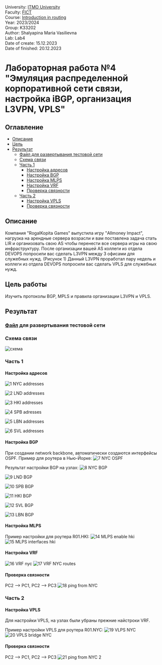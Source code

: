 University: [ITMO University](https://itmo.ru/ru/)  
Faculty: [FICT](https://fict.itmo.ru)  
Course: [Introduction in routing](https://github.com/itmo-ict-faculty/introduction-in-routing)  
Year: 2023/2024  
Group: K33202  
Author: Shalyapina Maria Vasilievna  
Lab: Lab4  
Date of create: 15.12.2023  
Date of finished: 20.12.2023  

# Лабораторная работа №4 "Эмуляция распределенной корпоративной сети связи, настройка iBGP, организация L3VPN, VPLS"

## Оглавление
 - [Описание](#part_1)
 - [Цель](#part_2)
 - [Результат](#part_3)
     - [Файл для развертывания тестовой сети](#part_3.1)
     - [Схема связи](#part_3.2)
     - [Часть 1](#part_3.3)
         - [Настройка адресов](#part_3.3.1)
         - [Настройка BGP](#part_3.3.2)
         - [Настройка MLPS](#part_3.3.3)
         - [Настройка VRF](#part_3.3.4)
         - [Проверка связности](#part_3.3.5)
      - [Часть 2](#part_3.4)
         - [Настройка VPLS](#part_3.4.1)
         - [Проверка связности](#part_3.4.2)

## <a name="part_1">Описание</a>
Компания "RogaIKopita Games" выпустила игру "Allmoney Impact", нагрузка на арендные сервера возрасли и вам поставлена задача стать LIR и организовать свою AS чтобы перенести все сервера игры на свою инфраструктуру. После организации вашей AS коллеги из отдела DEVOPS попросили вас сделать L3VPN между 3 офисами для служебных нужд. (Рисунок 1) Данный L3VPN проработал пару недель и коллеги из отдела DEVOPS попросили вас сделать VPLS для служебных нужд.

## <a name="part_2">Цель работы</a>
Изучить протоколы BGP, MPLS и правила организации L3VPN и VPLS.

## <a name="part_3">Результат</a>

### <a name="part_3.1"> [Файл](https://github.com/muriash/2023_2024-introduction_in_routing-k33202-shalyapina_m_v/blob/main/lab3/lab3.yaml) для развертывания тестовой сети</a>

### <a name="part_3.2">Схема связи</a>
![схема](https://github.com/muriash/2023_2024-introduction_in_routing-k33202-shalyapina_m_v/assets/90574857/39df8ed5-2d71-4258-b2a1-7fead124244b)


### <a name="part_3.3">Часть 1</a>

#### <a name="part_3.3.1">Настройка адресов</a>
![1 NYC addresses](https://github.com/muriash/2023_2024-introduction_in_routing-k33202-shalyapina_m_v/assets/90574857/c4108878-0b06-472d-8804-9205a8de0b17)

![2 LND addresses](https://github.com/muriash/2023_2024-introduction_in_routing-k33202-shalyapina_m_v/assets/90574857/3cba78a2-e093-42bf-beeb-5e3683afca71)

![3 HKI addresses](https://github.com/muriash/2023_2024-introduction_in_routing-k33202-shalyapina_m_v/assets/90574857/dd27281c-e73b-4607-9902-26d192f2f61c)

![4 SPB adresses](https://github.com/muriash/2023_2024-introduction_in_routing-k33202-shalyapina_m_v/assets/90574857/d1138266-af86-4ce2-8583-54ed86253093)

![5 LBN addresses](https://github.com/muriash/2023_2024-introduction_in_routing-k33202-shalyapina_m_v/assets/90574857/ba59f0a4-42a8-4155-9161-26a47fdc736a)

![6 SVL addresses](https://github.com/muriash/2023_2024-introduction_in_routing-k33202-shalyapina_m_v/assets/90574857/571570a2-2f6b-4c0d-817c-050fca31fd89)

#### <a name="part_3.3.2">Настройка BGP</a>

При создании network backbone, автоматически создаются интерфейсы OSPF. Пример для роутера в Нью-Йорке:
![7 NYC OSPF](https://github.com/muriash/2023_2024-introduction_in_routing-k33202-shalyapina_m_v/assets/90574857/71794643-563b-46c5-9681-9f740c56c171)

Результат настройки BGP на узлах:
![8 NYC BGP](https://github.com/muriash/2023_2024-introduction_in_routing-k33202-shalyapina_m_v/assets/90574857/cff74e7f-9aec-4844-b546-26247fbabdfe)

![9 LND BGP](https://github.com/muriash/2023_2024-introduction_in_routing-k33202-shalyapina_m_v/assets/90574857/9ae9d334-50de-4f04-baee-2193dde5427b)

![10 SPB BGP](https://github.com/muriash/2023_2024-introduction_in_routing-k33202-shalyapina_m_v/assets/90574857/8ab16d1e-ab1a-4f49-920f-e2232c4ae3be)

![11 HKI BGP](https://github.com/muriash/2023_2024-introduction_in_routing-k33202-shalyapina_m_v/assets/90574857/4d67a152-44e8-4d58-b079-1d4d21030f9e)

![12 SVL BGP](https://github.com/muriash/2023_2024-introduction_in_routing-k33202-shalyapina_m_v/assets/90574857/1ec12a11-5030-435a-9b68-e933e39ea3e5)

![13 LBN BGP](https://github.com/muriash/2023_2024-introduction_in_routing-k33202-shalyapina_m_v/assets/90574857/bd2e301a-e71e-4440-b7a0-cb2d3cc0d429)


#### <a name="part_3.3.3">Настройка MLPS</a>

Пример настройки для роутера R01.HKI:
![14 MLPS enable hki](https://github.com/muriash/2023_2024-introduction_in_routing-k33202-shalyapina_m_v/assets/90574857/dfb6ea1f-e9c2-4014-beb6-2f5545cc312c)
![15 MLPS interfaces hki](https://github.com/muriash/2023_2024-introduction_in_routing-k33202-shalyapina_m_v/assets/90574857/767bb705-9737-4d39-8676-8d87f1e07e64)


#### <a name="part_3.3.4">Настройка VRF</a>
![16 VRF nyc](https://github.com/muriash/2023_2024-introduction_in_routing-k33202-shalyapina_m_v/assets/90574857/28f364fc-e3fc-4624-bcf2-90436c731f8e)
![17 VRF NYC routes](https://github.com/muriash/2023_2024-introduction_in_routing-k33202-shalyapina_m_v/assets/90574857/78da3d17-13b1-4a17-a090-a1b8400d5afb)

#### <a name="part_3.3.5">Проверка связности</a>
PC2 --> PC1, PC2 --> PC3
![18 ping from NYC](https://github.com/muriash/2023_2024-introduction_in_routing-k33202-shalyapina_m_v/assets/90574857/68ddd672-942b-490f-ab79-ceb8e1410c1d)


### <a name="part_3.4">Часть 2</a>

#### <a name="part_3.4.1">Настройка VPLS</a>
Для настройки VPLS, на узлах были убраны прежние найстроки VRF.

Пример настройки VPLS для роутера R01.NYC:
![19 VLPS NYC](https://github.com/muriash/2023_2024-introduction_in_routing-k33202-shalyapina_m_v/assets/90574857/4e96b1ca-43c2-49ac-9f4f-f55fce6cea18)
![20 VPLS bridge NYC](https://github.com/muriash/2023_2024-introduction_in_routing-k33202-shalyapina_m_v/assets/90574857/925feac0-ec19-4b33-aef2-5b31a91a1d7b)

#### <a name="part_3.4.2">Проверка связности </a>
PC2 --> PC1, PC2 --> PC3
![21 ping from NYC 2](https://github.com/muriash/2023_2024-introduction_in_routing-k33202-shalyapina_m_v/assets/90574857/6bbb6ce6-40f1-4ac9-a335-73e1937a0047)








